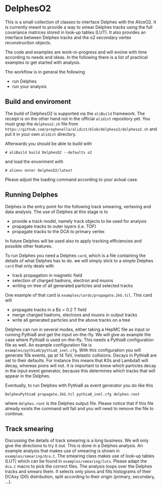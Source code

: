# DelphesO2
This is a small collection of classes to interface Delphes with the AliceO2.
It is currently meant to provide a way to smear Delphes tracks using the full covariance matrices stored in look-up tables (LUT).
It also provides an interface between Delphes tracks and the o2 secondary vertex reconstruction objects.

The code and examples are work-in-progress and will evolve with time according to needs and ideas.
In the following there is a list of practical examples to get started with analysis.

The workflow is in general the following
* run Delphes
* run your analysis 

## Build and enviroment

The build of DelphesO2 is supported via the `aliBuild` framework.
The receipt is on the other hand not in the official `alidist` repository yet.
You must grap the `delpheso2.sh` file from `https://github.com/preghenella/alidist/blob/delpheso2/delpheso2.sh` and put it in your own `alidist` directory.

Afterwards you should be able to build with
```
# aliBuild build DelphesO2 --defaults o2
```
and load the envoriment with
```
# alienv enter DelphesO2/latest
```
Please adjust the loading command according to your actual case.


## Running Delphes

Delphes is the entry point for the following track smearing, vertexing and data analysis.
The use of Delphes at this stage is to
* provide a track model, namely track objects to be used for analysis
* propagate tracks to outer layers (i.e. TOF)
* propagate tracks to the DCA to primary vertex

In future Delphes will be used also to apply tracking efficiencies and possible other features.

To run Delphes you need a Delphes `card`, which is a file containing the details of what Delphes has to do.
we will simply stick to a simple Delphes `card` that only deals with
* track propagation in magnetic field
* selection of charged hadrons, electron and muons
* writing on tree of all generated particles and selected tracks

One example of that card is `examples/cards/propagate.2kG.tcl`.
This card will 
* propagate tracks in a Bz = 0.2 T field
* merge charged hadrons, electrons and muons in output tracks
* write all generated particles and the above tracks on a tree

Delphes can run in several modes, either taking a HepMC file as input or running Pythia8 and get the input on-the-fly.
We will give as example the case where Pythia8 is used on-the-fly.
This needs a Pythia8 configuration file as well.
An example configuration file is `examples/pythia8/pythia8_inel.cfg`.
With this configuration you will generate 10k events, pp at 14 TeV, inelastic collisions.
Decays in Pythia8 are set to their defaults.
For instance this means that K0s and Lambda0 will decay, whereas pions will not.
It is important to know which particles decay in the input event generator, because this determines which tracks that will appear in the Delphes.

Eventually, to run Delphes with Pythia8 as event generator you do like this 
```
DelphesPythia8 propagate.2kG.tcl pythia8_inel.cfg delphes.root
```
where `delphes.root` is the Delphes output file. Please notice that if this file already exists the command will fail and you will need to remove the file to continue.

## Track smearing

Discussing the details of track smearing is a long business.
We will only give the directions to try it out.
This is done in a Delphes analysis.
An example analysis that makes use of smearing is shown in `examples/smearing/dca.C`.
The smearing class makes use of look-up tables (LUT) which can be found in `examples/smearing/luts`.
Please adapt the `dca.C` macro to pick the correct files.
The analysis loops over the Delphes tracks and smears them.
It selects only pions and fills histograms of their DCAxy (D0) distribution, split according to their origin (primary, secondary, ...).
